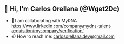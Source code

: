 👋 Hi, I’m Carlos Orellana (@Wget2Dc)
---
- 💞️ I am collaborating with MyDNA https://www.linkedin.com/company/mydna-talent-acquisition/mycompany/verification/
- 📫 How to reach me: carlosorellana.dev@gmail.com


